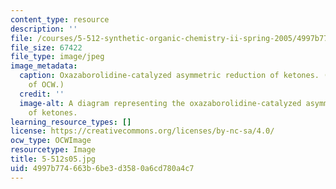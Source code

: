 ```yaml
---
content_type: resource
description: ''
file: /courses/5-512-synthetic-organic-chemistry-ii-spring-2005/4997b774663b6be3d3580a6cd780a4c7_5-512s05.jpg
file_size: 67422
file_type: image/jpeg
image_metadata:
  caption: Oxazaborolidine-catalyzed asymmetric reduction of ketones. (Figure courtesy
    of OCW.)
  credit: ''
  image-alt: A diagram representing the oxazaborolidine-catalyzed asymmetric reduction
    of ketones.
learning_resource_types: []
license: https://creativecommons.org/licenses/by-nc-sa/4.0/
ocw_type: OCWImage
resourcetype: Image
title: 5-512s05.jpg
uid: 4997b774-663b-6be3-d358-0a6cd780a4c7
---
```

